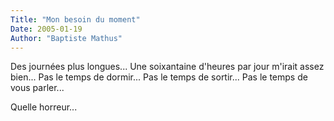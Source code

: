 ```yaml
---
Title: "Mon besoin du moment"
Date: 2005-01-19
Author: "Baptiste Mathus"
---
```




Des journées plus longues... Une soixantaine d'heures par jour m'irait
assez bien... Pas le temps de dormir... Pas le temps de sortir... Pas le
temps de vous parler...

Quelle horreur...

